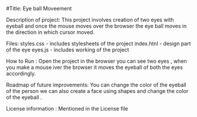 #Title: Eye ball Moveement

Description of project: This project involves creation of two eyes with eyeball and once the mouse moves over the browser the eye ball moves in the direction in which cursor moved.

Files:
styles.css - includes stylesheets of the project
index.htnl - design part of the eye 
eyes.js - includes working of the project

How to Run : Open the project in the browser you can see two eyes , when you make a mouse iver the browser it moves  the eyeball of both the eyes accordingly.


Roadmap of future improvements:  You can change the color of the eyeball of the person we can also create a face  using shapes and change the color of the eyeball .

License information : Mentioned in the License file
